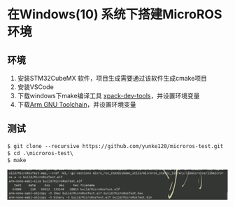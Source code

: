 

# 在Windows(10) 系统下搭建MicroROS环境



## 环境

1. 安装STM32CubeMX 软件，项目生成需要通过该软件生成cmake项目
2. 安装VSCode
3. 下载windows下make编译工具 [xpack-dev-tools](https://github.com/xpack-dev-tools/windows-build-tools-xpack/releases)，并设置环境变量
4. 下载[Arm GNU Toolchain](https://developer.arm.com/tools-and-software/open-source-software/developer-tools/gnu-toolchain)，并设置环境变量

## 测试

```shell
$ git clone --recursive https://github.com/yunke120/microros-test.git
$ cd .\microros-test\
$ make
```

![image-20231121092139989](./assets/image-20231121092139989.png)